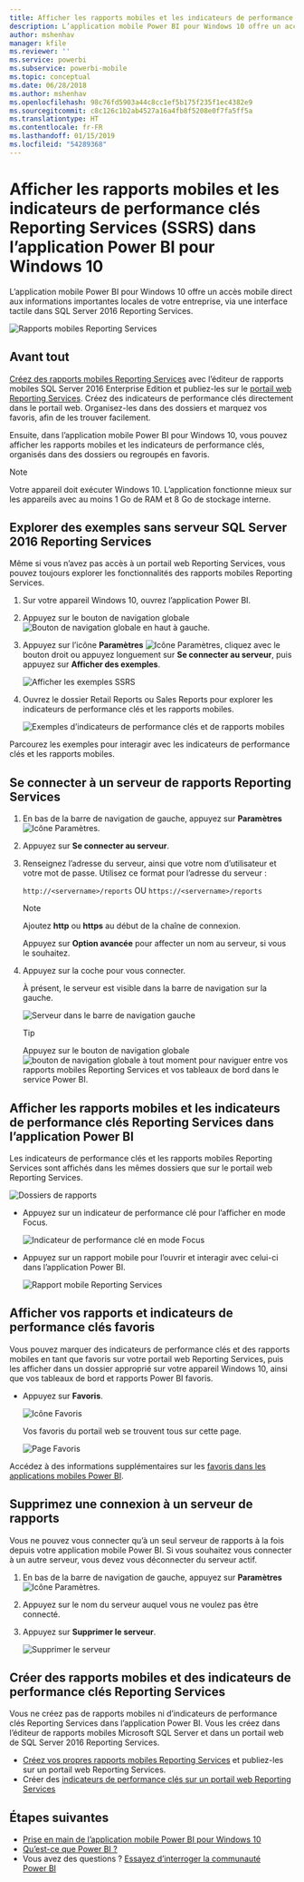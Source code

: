 ```yaml
---
title: Afficher les rapports mobiles et les indicateurs de performance clés SSRS dans l’application mobile Windows 10 - Power BI
description: L’application mobile Power BI pour Windows 10 offre un accès mobile direct aux informations importantes locales de votre entreprise, via une interface tactile.
author: mshenhav
manager: kfile
ms.reviewer: ''
ms.service: powerbi
ms.subservice: powerbi-mobile
ms.topic: conceptual
ms.date: 06/28/2018
ms.author: mshenhav
ms.openlocfilehash: 98c76fd5903a44c8cc1ef5b175f235f1ec4382e9
ms.sourcegitcommit: c8c126c1b2ab4527a16a4fb8f5208e0f7fa5ff5a
ms.translationtype: HT
ms.contentlocale: fr-FR
ms.lasthandoff: 01/15/2019
ms.locfileid: "54289368"
---
```

# <a name="view-reporting-services-ssrs-mobile-reports-and-kpis-in-the-windows-10-power-bi-mobile-app"></a>Afficher les rapports mobiles et les indicateurs de performance clés Reporting Services (SSRS) dans l’application Power BI pour Windows 10
L’application mobile Power BI pour Windows 10 offre un accès mobile direct aux informations importantes locales de votre entreprise, via une interface tactile dans SQL Server 2016 Reporting Services. 

![Rapports mobiles Reporting Services](././media/mobile-app-windows-10-ssrs-kpis-mobile-reports/power-bi-ssrs-mobile-report.png)

## <a name="first-things-first"></a>Avant tout
[Créez des rapports mobiles Reporting Services](https://msdn.microsoft.com/library/mt652547.aspx) avec l’éditeur de rapports mobiles SQL Server 2016 Enterprise Edition et publiez-les sur le [portail web Reporting Services](https://msdn.microsoft.com/library/mt637133.aspx). Créez des indicateurs de performance clés directement dans le portail web. Organisez-les dans des dossiers et marquez vos favoris, afin de les trouver facilement. 

Ensuite, dans l’application mobile Power BI pour Windows 10, vous pouvez afficher les rapports mobiles et les indicateurs de performance clés, organisés dans des dossiers ou regroupés en favoris. 

> [!NOTE]
> Votre appareil doit exécuter Windows 10. L’application fonctionne mieux sur les appareils avec au moins 1 Go de RAM et 8 Go de stockage interne.
> 
> 

## <a name="explore-samples-without-a-sql-server-2016-reporting-services-server"></a>Explorer des exemples sans serveur SQL Server 2016 Reporting Services
Même si vous n’avez pas accès à un portail web Reporting Services, vous pouvez toujours explorer les fonctionnalités des rapports mobiles Reporting Services.

1. Sur votre appareil Windows 10, ouvrez l’application Power BI.
2. Appuyez sur le bouton de navigation globale ![Bouton de navigation globale](././media/mobile-app-windows-10-ssrs-kpis-mobile-reports/powerbi_windows10_options_icon.png) en haut à gauche.
3. Appuyez sur l’icône **Paramètres** ![Icône Paramètres](./././media/mobile-app-windows-10-ssrs-kpis-mobile-reports/power-bi-settings-icon.png), cliquez avec le bouton droit ou appuyez longuement sur **Se connecter au serveur**, puis appuyez sur **Afficher des exemples**.
   
   ![Afficher les exemples SSRS](./media/mobile-app-windows-10-ssrs-kpis-mobile-reports/power-bi-win10-connect-ssrs-samples.png)
4. Ouvrez le dossier Retail Reports ou Sales Reports pour explorer les indicateurs de performance clés et les rapports mobiles.
   
   ![Exemples d’indicateurs de performance clés et de rapports mobiles](./media/mobile-app-windows-10-ssrs-kpis-mobile-reports/power-bi-win10-ssrs-sample-kpis.png)

Parcourez les exemples pour interagir avec les indicateurs de performance clés et les rapports mobiles.

## <a name="connect-to-a-reporting-services-report-server"></a>Se connecter à un serveur de rapports Reporting Services
1. En bas de la barre de navigation de gauche, appuyez sur **Paramètres** ![Icône Paramètres](./././media/mobile-app-windows-10-ssrs-kpis-mobile-reports/power-bi-settings-icon.png).
2. Appuyez sur **Se connecter au serveur**.
3. Renseignez l’adresse du serveur, ainsi que votre nom d’utilisateur et votre mot de passe. Utilisez ce format pour l’adresse du serveur :
   
     `http://<servername>/reports` OU   `https://<servername>/reports`
   
   > [!NOTE]
   > Ajoutez **http** ou **https** au début de la chaîne de connexion.
   > 
   > 
   
    Appuyez sur **Option avancée** pour affecter un nom au serveur, si vous le souhaitez.
4. Appuyez sur la coche pour vous connecter. 
   
   À présent, le serveur est visible dans la barre de navigation sur la gauche.
   
   ![Serveur dans le barre de navigation gauche](./media/mobile-app-windows-10-ssrs-kpis-mobile-reports/power-bi-ssrs-mobile-report-server.png)
   
   >[!TIP]
   >Appuyez sur le bouton de navigation globale ![bouton de navigation globale](././media/mobile-app-windows-10-ssrs-kpis-mobile-reports/powerbi_windows10_options_icon.png) à tout moment pour naviguer entre vos rapports mobiles Reporting Services et vos tableaux de bord dans le service Power BI. 
   > 

## <a name="view-reporting-services-kpis-and-mobile-reports-in-the-power-bi-app"></a>Afficher les rapports mobiles et les indicateurs de performance clés Reporting Services dans l’application Power BI
Les indicateurs de performance clés et les rapports mobiles Reporting Services sont affichés dans les mêmes dossiers que sur le portail web Reporting Services.

![Dossiers de rapports](./media/mobile-app-windows-10-ssrs-kpis-mobile-reports/power-bi-ssrs-mobile-report-folders.png)

* Appuyez sur un indicateur de performance clé pour l’afficher en mode Focus.
  
    ![Indicateur de performance clé en mode Focus](./media/mobile-app-windows-10-ssrs-kpis-mobile-reports/power-bi-ssrs-mobile-report-kpis.png)
* Appuyez sur un rapport mobile pour l’ouvrir et interagir avec celui-ci dans l’application Power BI.
  
    ![Rapport mobile Reporting Services](././media/mobile-app-windows-10-ssrs-kpis-mobile-reports/power-bi-ssrs-mobile-report.png)

## <a name="view-your-favorite-kpis-and-reports"></a>Afficher vos rapports et indicateurs de performance clés favoris
Vous pouvez marquer des indicateurs de performance clés et des rapports mobiles en tant que favoris sur votre portail web Reporting Services, puis les afficher dans un dossier approprié sur votre appareil Windows 10, ainsi que vos tableaux de bord et rapports Power BI favoris.

* Appuyez sur **Favoris**.
  
   ![Icône Favoris](./media/mobile-app-windows-10-ssrs-kpis-mobile-reports/power-bi-ssrs-mobile-report-favorite-menu.png)
  
   Vos favoris du portail web se trouvent tous sur cette page.
  
   ![Page Favoris](./media/mobile-app-windows-10-ssrs-kpis-mobile-reports/power-bi-windows-10-ssrs-favorites.png)

Accédez à des informations supplémentaires sur les [favoris dans les applications mobiles Power BI](mobile-apps-favorites.md).

## <a name="remove-a-connection-to-a-report-server"></a>Supprimez une connexion à un serveur de rapports
Vous ne pouvez vous connecter qu’à un seul serveur de rapports à la fois depuis votre application mobile Power BI. Si vous souhaitez vous connecter à un autre serveur, vous devez vous déconnecter du serveur actif.

1. En bas de la barre de navigation de gauche, appuyez sur **Paramètres** ![Icône Paramètres](./././media/mobile-app-windows-10-ssrs-kpis-mobile-reports/power-bi-settings-icon.png).
2. Appuyez sur le nom du serveur auquel vous ne voulez pas être connecté.
3. Appuyez sur **Supprimer le serveur**.
   
    ![Supprimer le serveur](./media/mobile-app-windows-10-ssrs-kpis-mobile-reports/power-bi-windows-10-ssrs-remove-server-menu.png)

## <a name="create-reporting-services-mobile-reports-and-kpis"></a>Créer des rapports mobiles et des indicateurs de performance clés Reporting Services
Vous ne créez pas de rapports mobiles ni d’indicateurs de performance clés Reporting Services dans l’application Power BI. Vous les créez dans l’éditeur de rapports mobiles Microsoft SQL Server et dans un portail web de SQL Server 2016 Reporting Services.

* [Créez vos propres rapports mobiles Reporting Services](https://msdn.microsoft.com/library/mt652547.aspx) et publiez-les sur un portail web Reporting Services.
* Créer des [indicateurs de performance clés sur un portail web Reporting Services](https://msdn.microsoft.com/library/mt683632.aspx)

## <a name="next-steps"></a>Étapes suivantes
* [Prise en main de l’application mobile Power BI pour Windows 10](mobile-windows-10-phone-app-get-started.md)  
* [Qu’est-ce que Power BI ?](../../power-bi-overview.md)  
* Vous avez des questions ? [Essayez d’interroger la communauté Power BI](http://community.powerbi.com/)

